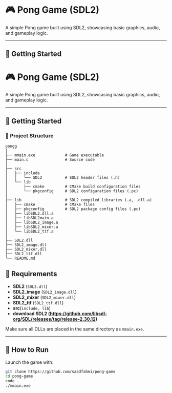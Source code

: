 # 🎮 Pong Game (SDL2)

A simple Pong game built using SDL2, showcasing basic graphics, audio, and gameplay logic.

---

## 🚀 Getting Started

# 🎮 Pong Game (SDL2)

A simple Pong game built using SDL2, showcasing basic graphics, audio, and gameplay logic.

---

## 🚀 Getting Started

### 📂 Project Structure

```text
pongg
│
├── mmain.exe             # Game executable
├── main.c                # Source code
│
├── src
│   ├── include
│   │   └── SDL2          # SDL2 header files (.h)
│   └── lib
│       ├── cmake         # CMake build configuration files
│       └── pkgconfig     # SDL2 configuration files (.pc)
│
├── lib                   # SDL2 compiled libraries (.a, .dll.a)
│   ├── cmake             # CMake files
│   ├── pkgconfig         # SDL2 package config files (.pc)
│   ├── libSDL2.dll.a   
│   ├── libSDL2main.a
│   ├── libSDL2_image.a
│   ├── libSDL2_mixer.a
│   └── libSDL2_ttf.a
│
├── SDL2.dll
├── SDL2_image.dll
├── SDL2_mixer.dll
├── SDL2_ttf.dll
└── README.md
```

##  📌 Requirements

- **SDL2** (`SDL2.dll`)
- **SDL2_image** (`SDL2_image.dll`)
- **SDL2_mixer** (`SDL2_mixer.dll`)
- **SDL2_ttf** (`SDL2_ttf.dll`)
- **src**(`include, lib`)
- **download SDL2 (https://github.com/libsdl-org/SDL/releases/tag/release-2.30.12)**


Make sure all DLLs are placed in the same directory as `mmain.exe`.

---

## 🎯 How to Run

Launch the game with:

```bash
git clone https://github.com/saadfahmi/pong-game
cd pong-game
code .
./mmain.exe
```


